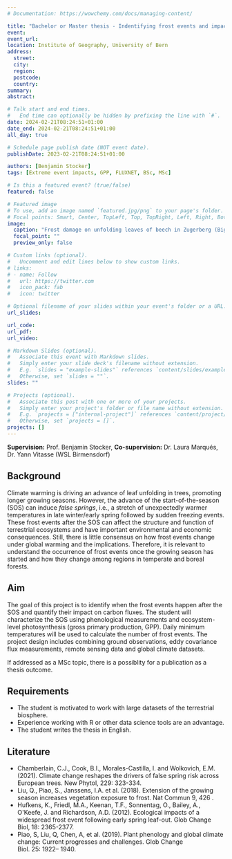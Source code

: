 ```yaml
---
# Documentation: https://wowchemy.com/docs/managing-content/

title: "Bachelor or Master thesis - Indentifying frost events and impacts in ecosystem flux measurements"
event:
event_url:
location: Institute of Geography, University of Bern
address:
  street:
  city:
  region:
  postcode:
  country:
summary:
abstract:

# Talk start and end times.
#   End time can optionally be hidden by prefixing the line with `#`.
date: 2024-02-21T08:24:51+01:00
date_end: 2024-02-21T08:24:51+01:00
all_day: true

# Schedule page publish date (NOT event date).
publishDate: 2023-02-21T08:24:51+01:00

authors: [Benjamin Stocker]
tags: [Extreme event impacts, GPP, FLUXNET, BSc, MSc]

# Is this a featured event? (true/false)
featured: false

# Featured image
# To use, add an image named `featured.jpg/png` to your page's folder. 
# Focal points: Smart, Center, TopLeft, Top, TopRight, Left, Right, BottomLeft, Bottom, BottomRight.
image:
  caption: "Frost damage on unfolding leaves of beech in Zugerberg (Bigler & Bugmann 2018)"
  focal_point: ""
  preview_only: false

# Custom links (optional).
#   Uncomment and edit lines below to show custom links.
# links:
# - name: Follow
#   url: https://twitter.com
#   icon_pack: fab
#   icon: twitter

# Optional filename of your slides within your event's folder or a URL.
url_slides:

url_code:
url_pdf:
url_video:

# Markdown Slides (optional).
#   Associate this event with Markdown slides.
#   Simply enter your slide deck's filename without extension.
#   E.g. `slides = "example-slides"` references `content/slides/example-slides.md`.
#   Otherwise, set `slides = ""`.
slides: ""

# Projects (optional).
#   Associate this post with one or more of your projects.
#   Simply enter your project's folder or file name without extension.
#   E.g. `projects = ["internal-project"]` references `content/project/deep-learning/index.md`.
#   Otherwise, set `projects = []`.
projects: []
---
```


**Supervision:** Prof. Benjamin Stocker, **Co-supervision:** Dr. Laura Marqués, Dr. Yann Vitasse (WSL Birmensdorf)

## Background

Climate warming is driving an advance of leaf unfolding in trees, promoting longer growing seasons. However, the advance of the start-of-the-season (SOS) can induce *false springs*, i.e., a stretch of unexpectedly warmer temperatures in late winter/early spring followed by sudden freezing events. These frost events after the SOS can affect the structure and function of terrestrial ecosystems and have important environmental and economic consequences. Still, there is little consensus on how frost events change under global warming and the implications. Therefore, it is relevant to understand the occurrence of frost events once the growing season has started and how they change among regions in temperate and boreal forests.

## Aim

The goal of this project is to identify when the frost events happen after the SOS and quantify their impact on carbon fluxes. The student will characterize the SOS using phenological measurements and ecosystem-level photosynthesis (gross primary production, GPP). Daily minimum temperatures will be used to calculate the number of frost events. The project design includes combining ground observations, eddy covariance flux measurements, remote sensing data and global climate datasets.

If addressed as a MSc topic, there is a possiblity for a publication as a thesis outcome.

## Requirements

- The student is motivated to work with large datasets of the terrestrial biosphere.
- Experience working with R or other data science tools are an advantage.
- The student writes the thesis in English.

## Literature

- Chamberlain,  C.J., Cook, B.I., Morales-Castilla, I. and Wolkovich, E.M. (2021).  Climate change reshapes the drivers of false spring risk across European trees. New Phytol, 229: 323-334.
- Liu,  Q., Piao, S., Janssens, I.A. et al. (2018). Extension of the growing season increases vegetation exposure to frost. Nat Commun 9, 426 .
- Hufkens,  K., Friedl, M.A., Keenan, T.F., Sonnentag, O., Bailey, A., O'Keefe, J. and Richardson, A.D. (2012). Ecological impacts of a widespread frost event following early spring leaf-out. Glob Change Biol, 18: 2365-2377.
- Piao, S, Liu, Q, Chen, A, et al. (2019). Plant phenology and global climate change: Current progresses and challenges. Glob Change Biol. 25: 1922– 1940.
